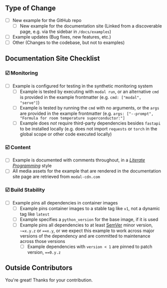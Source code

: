<!--
  ✍️ Write a short summary of your work. Screenshots and videos are welcome!
-->

## Type of Change

<!--
  ☑️ Check one of the top-level boxes and delete the others.
-->

- [ ] New example for the GitHub repo
  - [ ] New example for the documentation site (Linked from a discoverable page, e.g. via the sidebar in `/docs/examples`)
- [ ] Example updates (Bug fixes, new features, etc.)
- [ ] Other (Changes to the codebase, but not to examples)

## Documentation Site Checklist

<!--
  ☑️ Review the checklist below if the example is intended for the documentation site.
  All boxes should be checked!
  Otherwise, set `lambda-test: false` in the frontmatter and delete the checklist
  or move the file into `misc/`.
  
  See `internal/README.md` for details on the CI.
-->

### ☑️ Monitoring
  - [ ] Example is configured for testing in the synthetic monitoring system
    - [ ] Example is tested by executing with `modal run`, or an alternative `cmd` is provided in the example frontmatter (e.g. `cmd: ["modal", "serve"]`)
    - [ ] Example is tested by running the `cmd` with no arguments, or the `args` are provided in the example frontmatter (e.g. `args: ["--prompt", "Formula for room temperature superconductor:"]`
    - [ ] Example does _not_ require third-party dependencies besides `fastapi` to be installed locally (e.g. does not import `requests` or `torch` in the global scope or other code executed locally)

### ☑️ Content
  - [ ] Example is documented with comments throughout, in a [_Literate Programming_](https://en.wikipedia.org/wiki/Literate_programming) style
  - [ ] All media assets for the example that are rendered in the documentation site page are retrieved from `modal-cdn.com`

### ☑️ Build Stability
  - [ ] Example pins all dependencies in container images
    - [ ] Example pins container images to a stable tag like `v1`, not a dynamic tag like `latest`
    - [ ] Example specifies a `python_version` for the base image, if it is used 
    - [ ] Example pins all dependencies to at least [SemVer](https://semver.org/) minor version, `~=x.y.z` or `==x.y`, or we expect this example to work across major versions of the dependency and are committed to maintenance across those versions
      - [ ] Example dependencies with `version < 1` are pinned to patch version, `==0.y.z`

## Outside Contributors

You're great! Thanks for your contribution.
